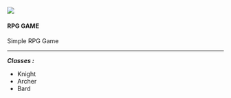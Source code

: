 ![](https://img.shields.io/badge/Owner-miloszlip%231337-ff69b4)
#### RPG GAME

Simple RPG Game

---

***Classes :***
- Knight
- Archer
- Bard